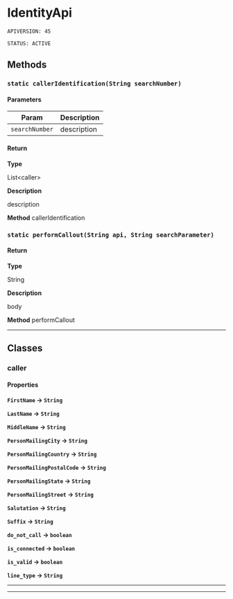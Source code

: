 # IdentityApi

`APIVERSION: 45`

`STATUS: ACTIVE`

## Methods

### `static callerIdentification(String searchNumber)`

#### Parameters

| Param          | Description |
| -------------- | ----------- |
| `searchNumber` | description |

#### Return

**Type**

List\<caller>

**Description**

description

**Method** callerIdentification

### `static performCallout(String api, String searchParameter)`

#### Return

**Type**

String

**Description**

body

**Method** performCallout

***

## Classes

### caller

#### Properties

**`FirstName` → `String`**

**`LastName` → `String`**

**`MiddleName` → `String`**

**`PersonMailingCity` → `String`**

**`PersonMailingCountry` → `String`**

**`PersonMailingPostalCode` → `String`**

**`PersonMailingState` → `String`**

**`PersonMailingStreet` → `String`**

**`Salutation` → `String`**

**`Suffix` → `String`**

**`do_not_call` → `boolean`**

**`is_connected` → `boolean`**

**`is_valid` → `boolean`**

**`line_type` → `String`**

***

***
